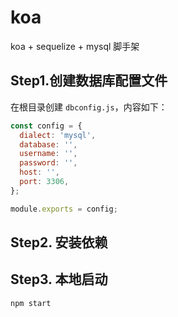 # koa

koa + sequelize + mysql 脚手架

## Step1.创建数据库配置文件
在根目录创建 `dbconfig.js`，内容如下：

```javascript
const config = {
  dialect: 'mysql',
  database: '',
  username: '',
  password: '',
  host: '',
  port: 3306,
};

module.exports = config;
```

## Step2. 安装依赖

## Step3. 本地启动

```shell script
npm start
```